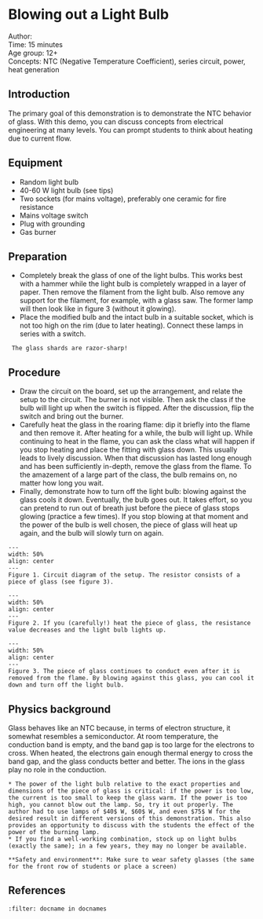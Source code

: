 

# Blowing out a Light Bulb
Author:     \
Time:	  	15 minutes\
Age group:	12+\
Concepts:	NTC (Negative Temperature Coefficient), series circuit, power, heat generation

## Introduction
The primary goal of this demonstration is to demonstrate the NTC behavior of glass. With this demo, you can discuss concepts from electrical engineering at many levels. You can prompt students to think about heating due to current flow.

## Equipment
* Random light bulb
* 40-60 W light bulb (see tips)
* Two sockets (for mains voltage), preferably one ceramic for fire resistance
* Mains voltage switch
* Plug with grounding
* Gas burner

## Preparation
* Completely break the glass of one of the light bulbs. This works best with a hammer while the light bulb is completely wrapped in a layer of paper. Then remove the filament from the light bulb. Also remove any support for the filament, for example, with a glass saw. The former lamp will then look like in figure 3 (without it glowing).
* Place the modified bulb and the intact bulb in a suitable socket, which is not too high on the rim (due to later heating). Connect these lamps in series with a switch.

```{warning}
 The glass shards are razor-sharp!
```

## Procedure
* Draw the circuit on the board, set up the arrangement, and relate the setup to the circuit. The burner is not visible. Then ask the class if the bulb will light up when the switch is flipped. After the discussion, flip the switch and bring out the burner.
* Carefully heat the glass in the roaring flame: dip it briefly into the flame and then remove it. After heating for a while, the bulb will light up. While continuing to heat in the flame, you can ask the class what will happen if you stop heating and place the fitting with glass down. This usually leads to lively discussion. When that discussion has lasted long enough and has been sufficiently in-depth, remove the glass from the flame. To the amazement of a large part of the class, the bulb remains on, no matter how long you wait.
* Finally, demonstrate how to turn off the light bulb: blowing against the glass cools it down. Eventually, the bulb goes out. It takes effort, so you can pretend to run out of breath just before the piece of glass stops glowing (practice a few times). If you stop blowing at that moment and the power of the bulb is well chosen, the piece of glass will heat up again, and the bulb will slowly turn on again.

```{figure} demo31_figure3.tiff
---
width: 50%
align: center
---
Figure 1. Circuit diagram of the setup. The resistor consists of a piece of glass (see figure 3).
```

```{figure} demo31_figure1.jpg
---
width: 50%
align: center
---
Figure 2. If you (carefully!) heat the piece of glass, the resistance value decreases and the light bulb lights up.
```

```{figure} demo31_figure2.jpg
---
width: 50%
align: center
---
Figure 3. The piece of glass continues to conduct even after it is removed from the flame. By blowing against this glass, you can cool it down and turn off the light bulb.
```


## Physics background
Glass behaves like an NTC because, in terms of electron structure, it somewhat resembles a semiconductor. At room temperature, the conduction band is empty, and the band gap is too large for the electrons to cross. When heated, the electrons gain enough thermal energy to cross the band gap, and the glass conducts better and better. The ions in the glass play no role in the conduction.

```{tip}
* The power of the light bulb relative to the exact properties and dimensions of the piece of glass is critical: if the power is too low, the current is too small to keep the glass warm. If the power is too high, you cannot blow out the lamp. So, try it out properly. The author had to use lamps of $40$ W, $60$ W, and even $75$ W for the desired result in different versions of this demonstration. This also provides an opportunity to discuss with the students the effect of the power of the burning lamp.
* If you find a well-working combination, stock up on light bulbs (exactly the same); in a few years, they may no longer be available.
```
```{warning}
**Safety and environment**: Make sure to wear safety glasses (the same for the front row of students or place a screen)
```

## References
```{bibliography}
:filter: docname in docnames
```